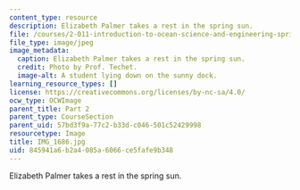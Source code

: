 ```yaml
---
content_type: resource
description: Elizabeth Palmer takes a rest in the spring sun.
file: /courses/2-011-introduction-to-ocean-science-and-engineering-spring-2006/845941a6b2a4085a6066ce5fafe9b348_IMG_1686.jpg
file_type: image/jpeg
image_metadata:
  caption: Elizabeth Palmer takes a rest in the spring sun.
  credit: Photo by Prof. Techet.
  image-alt: A student lying down on the sunny dock.
learning_resource_types: []
license: https://creativecommons.org/licenses/by-nc-sa/4.0/
ocw_type: OCWImage
parent_title: Part 2
parent_type: CourseSection
parent_uid: 57bd3f9a-77c2-b33d-c046-501c52429998
resourcetype: Image
title: IMG_1686.jpg
uid: 845941a6-b2a4-085a-6066-ce5fafe9b348
---
```

Elizabeth Palmer takes a rest in the spring sun.